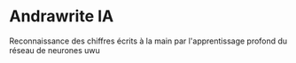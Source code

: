# Andrawrite IA
 Reconnaissance des chiffres écrits à la main par l'apprentissage profond du réseau de neurones
uwu
